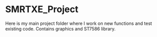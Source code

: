 # SMRTXE_Project
Here is my main project folder where I work on new functions and test existing code. Contains graphics and ST7586 library.
